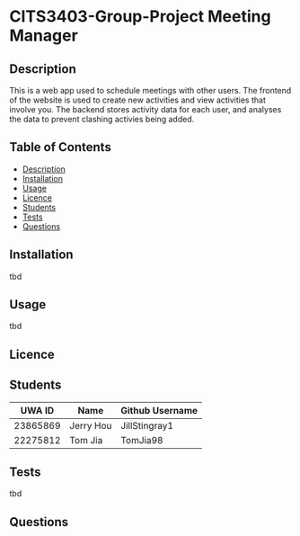 # CITS3403-Group-Project Meeting Manager

  

  ## Description

  This is a web app used to schedule meetings with other users. The frontend of the website is used to create new activities and view activities that involve you. The backend stores activity data for each user, and analyses the data to prevent clashing activies being added.

  ## Table of Contents

  - [Description](#description)
  - [Installation](#installation)
  - [Usage](#usage)
  - [Licence](#licence)
  - [Students](#Students)
  - [Tests](#tests)
  - [Questions](#questions)

  ## Installation

  tbd

  ## Usage

  tbd

  ## Licence

  
  ## Students

  |UWA ID|Name|Github Username|
  |---|---|---|
  |23865869|Jerry Hou|JillStingray1|
  |22275812|Tom Jia|TomJia98
  

  ## Tests

  tbd

  ## Questions

